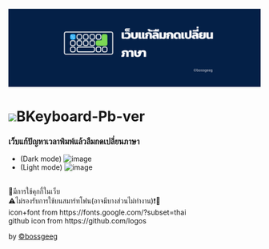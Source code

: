 <img src="https://github.com/BoszGTec/Bkeyboard-Full-Pb/blob/main/image/Banner%201.png" /> <br>
# <img src="https://github.com/Tbcsos/Bkeyboard-Full/blob/main/image/Logo.png" style="width:60px;" >BKeyboard-Pb-ver
### เว็บแก้ปัญหาเวลาพิมพ์แล้วลืมกดเปลี่ยนภาษา
+ (Dark mode)
![image](https://user-images.githubusercontent.com/85185684/145448294-dd817edf-c71d-4d6f-a30a-da9cdbb22842.png)
+ (Light mode)
![image](https://user-images.githubusercontent.com/85185684/145448329-894c61b9-d855-4c6e-a462-addd60590f52.png)
 <br>
🍪มีการใช้คุกกี้ในเว็บ<br>
⚠️ไม่รองรับการใช้บนสมาร์ทโฟน(อาจมีบางส่วนไม่ทำงาน)❗📱<br>
icon+font from https://fonts.google.com/?subset=thai <br>
github icon from https://github.com/logos <br>

by [©bossgeeg](mailto:bossgeeg123456@gmail.com)
